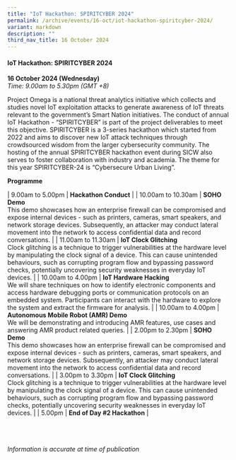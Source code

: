 ```yaml
---
title: "IoT Hackathon: SPIRITCYBER 2024"
permalink: /archive/events/16-oct/iot-hackathon-spiritcyber-2024/
variant: markdown
description: ""
third_nav_title: 16 October 2024
---
```

#### **IoT Hackathon: SPIRITCYBER 2024**

**16 October 2024 (Wednesday)**  
*Time: 9.00am to 5.30pm (GMT +8)*

Project Omega is a national threat analytics initiative which collects and studies novel IoT exploitation attacks to generate awareness of IoT threats relevant to the government’s Smart Nation initiatives. The conduct of annual IoT Hackathon - “SPIRITCYBER” is part of the project deliverables to meet this objective. SPIRITCYBER is a 3-series hackathon which started from 2022 and aims to discover new IoT attack techniques through crowdsourced wisdom from the larger cybersecurity community. The hosting of the annual SPIRITCYBER hackathon event during SICW also serves to foster collaboration with industry and academia. The theme for this year SPIRITCYBER-24 is “Cybersecure Urban Living”.

**Programme**

| 9.00am to 5.00pm     | **Hackathon Conduct** |
| 10.00am to 10.30am     | **SOHO Demo**<br>This demo showcases how an enterprise firewall can be compromised and expose internal devices - such as printers, cameras, smart speakers, and network storage devices. Subsequently, an attacker may conduct lateral movement into the network to access confidential data and record conversations. |
| 11.00am to 11.30am     | **IoT Clock Glitching**<br>Clock glitching is a technique to trigger vulnerabilities at the hardware level by manipulating the clock signal of a device. This can cause unintended behaviours, such as corrupting program flow and bypassing password checks, potentially uncovering security weaknesses in everyday IoT devices. |
| 10.00am to 4.00pm     | **IoT Hardware Hacking**<br>We will share techniques on how to identify electronic components and access hardware debugging ports or communication protocols on an embedded system. Participants can interact with the hardware to explore the system and extract the firmware for analysis. |
| 10.00am to 4.00pm     | **Autonomous Mobile Robot (AMR) Demo**<br>We will be demonstrating and introducing AMR features, use cases and answering AMR product related queries. |
| 2.00pm to 2.30pm     | **SOHO Demo**<br>This demo showcases how an enterprise firewall can be compromised and expose internal devices - such as printers, cameras, smart speakers, and network storage devices. Subsequently, an attacker may conduct lateral movement into the network to access confidential data and record conversations. |
| 3.00pm to 3.30pm     | **IoT Clock Glitching**<br>Clock glitching is a technique to trigger vulnerabilities at the hardware level by manipulating the clock signal of a device. This can cause unintended behaviours, such as corrupting program flow and bypassing password checks, potentially uncovering security weaknesses in everyday IoT devices. |
| 5.00pm     | **End of Day #2 Hackathon** |

<br><br><br>
*Information is accurate at time of publication*